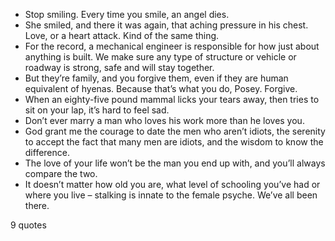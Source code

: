  - Stop smiling. Every time you smile, an angel dies.
 - She smiled, and there it was again, that aching pressure in his chest. Love, or a heart attack. Kind of the same thing.
 - For the record, a mechanical engineer is responsible for how just about anything is built. We make sure any type of structure or vehicle or roadway is strong, safe and will stay together.
 - But they’re family, and you forgive them, even if they are human equivalent of hyenas. Because that’s what you do, Posey. Forgive.
 - When an eighty-five pound mammal licks your tears away, then tries to sit on your lap, it’s hard to feel sad.
 - Don’t ever marry a man who loves his work more than he loves you.
 - God grant me the courage to date the men who aren’t idiots, the serenity to accept the fact that many men are idiots, and the wisdom to know the difference.
 - The love of your life won’t be the man you end up with, and you’ll always compare the two.
 - It doesn’t matter how old you are, what level of schooling you’ve had or where you live – stalking is innate to the female psyche. We’ve all been there.

9 quotes